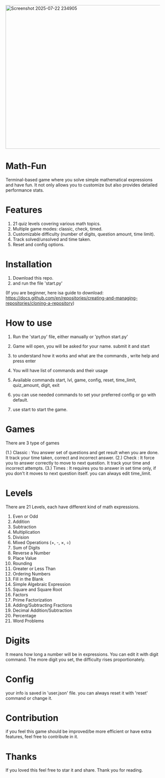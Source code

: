 <img width="1018" height="468" alt="Screenshot 2025-07-22 234905" src="https://github.com/user-attachments/assets/0a28e929-4c8e-41ff-a46e-b5b5b6ecb73f" />

# Math-Fun
Terminal-based game where you solve simple mathematical expressions and have fun. It not only allows you to customize but also provides detailed performance stats.

# Features 
1. 21 quiz levels covering various math topics.
2. Multiple game modes: classic, check, timed.
3. Customizable difficulty (number of digits, question amount, time limit).
4. Track solved/unsolved and time taken.
5. Reset and config options.

# Installation
1. Download this repo.
2. and run the file 'start.py'

(If you are beginner, here isa  guide to download: https://docs.github.com/en/repositories/creating-and-managing-repositories/cloning-a-repository)

# How to use
1. Run the 'start.py' file, either manually or 'python start.py'
2. Game will open, you will be asked for your name. submit it and start
3. to understand how it works and what are the commands , write help and press enter
4. You will have list of commands and their usage

5. Available commands
start, lvl, game, config, reset, time_limit, quiz_amount, digit, exit

6. you can use needed commands to set your preferred config or go with default.
7.  use start to start the game.

# Games

There are 3 type of games 

(1.) Classic : You answer set of questions and get result when you are done. It track your time taken, correct and incorrect answer.
(2.) Check : It force you to answer correctly to move to next question. It track your time and incorrect attempts.
(3.) Times : It requires you to answer in set time only, if you don't it moves to next question itself. you can always edit time_limit.


# Levels
There are 21 Levels, each have different kind of math expressions.
1. Even or Odd  
2. Addition  
3. Subtraction  
4. Multiplication  
5. Division  
6. Mixed Operations (+, -, ×, ÷)  
7. Sum of Digits 
8. Reverse a Number
9. Place Value
10. Rounding 
11. Greater or Less Than  
12. Ordering Numbers  
13. Fill in the Blank  
14. Simple Algebraic Expression 
15. Square and Square Root  
16. Factors 
17. Prime Factorization 
18. Adding/Subtracting Fractions 
19. Decimal Addition/Subtraction  
20. Percentage  
21. Word Problems

# Digits
It means how long a number will be in expressions. You can edit it with digit command. The more digit you set, the difficulty rises proportionately.

# Config 
your info is saved in 'user.json' file. you can always reset it with 'reset' command or change it.

# Contribution 
if you feel this game should be improved/be more efficient or have extra features, feel free to contribute in it. 

# Thanks 
If you loved this feel free to star it and share. Thank you for reading.

